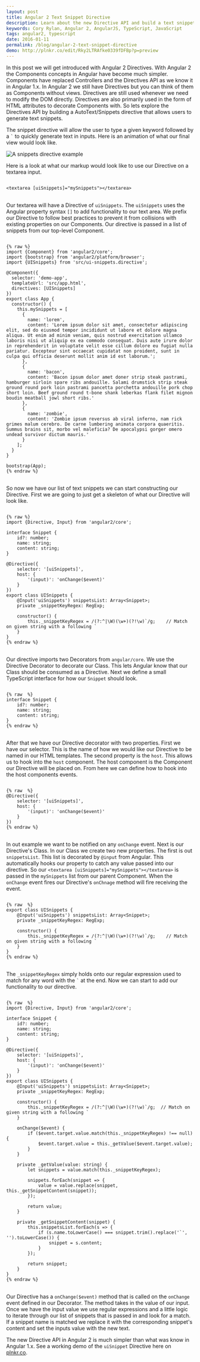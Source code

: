 ```yaml
---
layout: post
title: Angular 2 Text Snippet Directive
description: Learn about the new Directive API and build a text snippet directive.
keywords: Cory Rylan, Angular 2, AngularJS, TypeScript, JavaScript
tags: angular2, typescript
date: 2016-01-11
permalink: /blog/angular-2-text-snippet-directive
demo: http://plnkr.co/edit/Rky2LTRAfke0339fDFBp?p=preview
---
```


In this post we will get introduced with Angular 2 Directives. With Angular 2 the Components concepts in Angular have become much simpler. Components have replaced Controllers and the Directives API as we 
know it in Angular 1.x. In Angular 2 we still have Directives but you can think of them as Components without views. Directives are still used whenever
we need to modify the DOM directly. Directives are also primarily used in the form of HTML attributes to decorate Components with.
So lets explore the Directives API by building a AutoText/Snippets directive that allows users to generate text snippets.

The snippet directive will allow the user to type a given keyword followed by a <code>`</code> to quickly generate text in inputs. 
Here is an animation of what our final view would look like.

<img src="/assets/images/posts/angular-2-text-snippet-directive/snippet-directive.gif" alt="A snippets directive example" class="full-width col-4--max float-center" />

Here is a look at what our markup would look like to use our Directive on a textarea input.

<pre class="language-markup">
<code>
&lt;textarea [uiSnippets]=&quot;mySnippets&quot;&gt;&lt;/textarea&gt;
</code>
</pre>

Our textarea will have a Directive of `uiSnippets`. The `uiSnippets` uses the Angular property syntax `[]` to add functionality to our text area. 
We prefix our Directive to follow best practices to prevent it from collisions with existing properties on our Components.
Our directive is passed in a list of snippets from our top-level Component. 

<pre class="language-typescript">
<code>
{% raw %}
import {Component} from 'angular2/core';
import {bootstrap} from 'angular2/platform/browser';
import {UISnippets} from 'src/ui-snippets.directive';

@Component({
  selector: 'demo-app',
  templateUrl: 'src/app.html',
  directives: [UISnippets]
})
export class App {
  constructor() { 
    this.mySnippets = [
      {
        name: 'lorem',
        content: 'Lorem ipsum dolor sit amet, consectetur adipiscing elit, sed do eiusmod tempor incididunt ut labore et dolore magna aliqua. Ut enim ad minim veniam, quis nostrud exercitation ullamco laboris nisi ut aliquip ex ea commodo consequat. Duis aute irure dolor in reprehenderit in voluptate velit esse cillum dolore eu fugiat nulla pariatur. Excepteur sint occaecat cupidatat non proident, sunt in culpa qui officia deserunt mollit anim id est laborum.';
      },
      {
        name: 'bacon',
        content: 'Bacon ipsum dolor amet doner strip steak pastrami, hamburger sirloin spare ribs andouille. Salami drumstick strip steak ground round pork loin pastrami pancetta porchetta andouille pork chop short loin. Beef ground round t-bone shank leberkas flank filet mignon boudin meatball jowl short ribs.'
      },
      {
        name: 'zombie',
        content: 'Zombie ipsum reversus ab viral inferno, nam rick grimes malum cerebro. De carne lumbering animata corpora quaeritis. Summus brains sit​, morbo vel maleficia? De apocalypsi gorger omero undead survivor dictum mauris.'
      }
    ];
  }
}

bootstrap(App);
{% endraw %}
</code>
</pre>

So now we have our list of text snippets we can start constructing our Directive. First we are going to just get a skeleton of what our Directive will look like.

<pre class="language-typescript">
<code>
{% raw %}
import {Directive, Input} from 'angular2/core';

interface Snippet {
    id?: number;
    name: string;
    content: string;
}

@Directive({
    selector: '[uiSnippets]',
    host: {
        '(input)': 'onChange($event)'
    }
})
export class UISnippets {
    @Input('uiSnippets') snippetsList: Array&lt;Snippet&gt;;
    private _snippetKeyRegex: RegExp;

    constructor() {
        this._snippetKeyRegex = /(?:^|\W)(\w+)(?!\w)`/g;    // Match on given string with a following `
    }
}
{% endraw %}
</code>
</pre>

Our directive imports two Decorators from `angular/core`. We use the Directive Decorator to decorate our Class. This lets Angular know that our Class
should be consumed as a Directive. Next we define a small TypeScript interface for how our `Snippet` should look. 

<pre class="language-typescript">
<code>
{% raw  %}
interface Snippet {
    id?: number;
    name: string;
    content: string;
}
{% endraw %}
</code>
</pre>

After that we have our Directive decorator with two properties. First we have our selector. This is the name of how we would like 
our Directive to be named in our HTML templates. The second property is the `host`. This allows us to hook into the `host` component. The host component 
is the Component our Directive will be placed on. From here we can define how to hook into the host components events.

<pre class="language-typescript">
<code>
{% raw  %}
@Directive({
    selector: '[uiSnippets]',
    host: {
        '(input)': 'onChange($event)'
    }
})
{% endraw %}
</code>
</pre>

In out example we want to be notified on any `onChange` event. Next is our Directive's Class. In our Class we create two new properties. The first is
out `snippetsList`. This list is decorated by `@input` from Angular. This automatically hooks our property to catch any value passed into our directive.
So our `<textarea [uiSnippets]="mySnippets"></textarea>` is passed in the `mySnippets` list from our parent Component. When the `onChange` event fires
our Directive's `onChnage` method will fire receiving the event.

<pre class="language-typescript">
<code>
{% raw  %}
export class UISnippets {
    @Input('uiSnippets') snippetsList: Array&lt;Snippet&gt;;
    private _snippetKeyRegex: RegExp;

    constructor() {
        this._snippetKeyRegex = /(?:^|\W)(\w+)(?!\w)`/g;    // Match on given string with a following `
    }
}
{% endraw %}
</code>
</pre>

The `_snippetKeyRegex` simply holds onto our regular expression used to match for any word with the <code>`</code> at the end.
Now we can start to add our functionality to our directive. 

<pre class="language-typescript">
<code>
{% raw  %}
import {Directive, Input} from 'angular2/core';

interface Snippet {
    id?: number;
    name: string;
    content: string;
}

@Directive({
    selector: '[uiSnippets]',
    host: {
        '(input)': 'onChange($event)'
    }
})
export class UISnippets {
    @Input('uiSnippets') snippetsList: Array&lt;Snippet&gt;;
    private _snippetKeyRegex: RegExp;

    constructor() {
        this._snippetKeyRegex = /(?:^|\W)(\w+)(?!\w)`/g;  // Match on given string with a following `
    }

    onChange($event) {
        if ($event.target.value.match(this._snippetKeyRegex) !== null) {
            $event.target.value = this._getValue($event.target.value);
        }
    }

    private _getValue(value: string) {
        let snippets = value.match(this._snippetKeyRegex);
        
        snippets.forEach(snippet => {
            value = value.replace(snippet, this._getSnippetContent(snippet));
        });

        return value;
    }

    private _getSnippetContent(snippet) {
        this.snippetsList.forEach(s => {
            if (s.name.toLowerCase() === snippet.trim().replace('`', '').toLowerCase()) {
                snippet = s.content;
            }
        });

        return snippet;
    }
}
{% endraw %}
</code>
</pre>

Our Directive has a `onChange($event)` method that is called on the `onChange` event defined in our Decorator. The method takes in the value of our input.
Once we have the input value we use regular expressions and a little logic to iterate through our list of snippets that is passed in and look for a match.
If a snippet name is matched we replace it with the corresponding snippet's content and set the inputs value with the new text.

The new Directive API in Angular 2 is much simpler than what was know in Angular 1.x. See a working demo of the `uiSnippet` Directive here on 
<a href="http://plnkr.co/edit/Rky2LTRAfke0339fDFBp?p=preview" target="_blank">plnkr.co</a>.